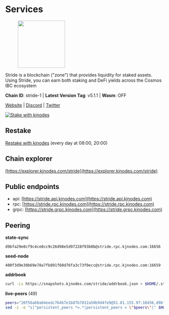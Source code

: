 # Services

<figure><img src="https://raw.githubusercontent.com/kj89/testnet_manuals/main/pingpub/logos/stride.png" width="150" alt=""><figcaption></figcaption></figure>

Stride is a blockchain ("zone") that provides liquidity for staked assets.  Using Stride, you can earn both staking and DeFi yields across the Cosmos IBC ecosystem

**Chain ID**: stride-1 | **Latest Version Tag**: v5.1.1 | **Wasm**: OFF

[Website](https://stride.zone) | [Discord](https://discord.gg/mzQZ8dAE7u) | [Twitter](https://twitter.com/stride_zone)

[![Stake with kjnodes](https://i.ibb.co/cr44Q8j/button-stake-with-kjnodes.png)](https://restake.app/stride/stridevaloper1j8gkhtllnp252l6g6zwzea30e7pvzqttr9768n)

## Restake

[Restake with kjnodes](https://restake.app/stride/stridevaloper1j8gkhtllnp252l6g6zwzea30e7pvzqttr9768n) (every day at 08:00, 20:00)
## Chain explorer
[https://explorer.kjnodes.com/stride](https://explorer.kjnodes.com/stride)

## Public endpoints

* api: [https://stride.api.kjnodes.com](https://stride.api.kjnodes.com)
* rpc: [https://stride.rpc.kjnodes.com](https://stride.rpc.kjnodes.com)
* grpc: [https://stride.grpc.kjnodes.com](https://stride.grpc.kjnodes.com)

## Peering

**state-sync**

```text
d9bfa29e0cf9c4ce0cc9c26d98e5d97228f93b0b@stride.rpc.kjnodes.com:16656
```

**seed-node**

```text
400f3d9e30b69e78a7fb891f60d76fa3c73f0ecc@stride.rpc.kjnodes.com:16659
```

**addrbook**
```bash
curl -Ls https://snapshots.kjnodes.com/stride/addrbook.json > $HOME/.stride/config/addrbook.json
```

**live-peers** (49)
```bash
peers="20f56a68a04eedc764b7e1b87b7032a50b9d4fe9@51.81.155.97:10456,d9bfa29e0cf9c4ce0cc9c26d98e5d97228f93b0b@65.109.88.38:16656,05eec003db41d7ff47a317ef59f83e31bdca23c3@78.107.234.44:26656,7ec6917a0519decec00a9a29f599c4d90ebf3b86@65.21.136.170:51656,c4688bb34164eacacaa374bc7440b87986dd87ac@162.251.235.252:26656,1387946c04bceb472113f657f55f670f71709230@65.108.4.188:12256,8fff37214fb0ef622f1c09dccb22d6321e004c3e@109.123.242.163:50056,f0105a60c4fe0f29348f269bd48b48ae29e8e07b@65.144.145.234:26656,e1b058e5cfa2b836ddaa496b10911da62dcf182e@138.201.8.248:26656,e4f7ef2ff09fac911527a4148de3960871aa5f3a@95.214.53.105:46659,0dfe60f0c62711a5ab13387cf1cc87e78b272336@167.235.219.99:27005,2f6a21a94be87df4c2a2d82683e6ea99b7b6b02b@50.21.173.78:26656,d1008e1bfa6b0d1b317c69c08a80ced4a5b096bc@65.108.202.143:26656,adb43211d022eae2a0c2bcfb5bfd5e19195320c1@65.108.137.38:26656,463b1dc6903455575079572fb23407be586f2a4b@185.16.39.37:26656,04b797b5a56fb939a97a3c7d9c3230d09b85e8d7@93.189.30.118:26656,fb24bc1de8c563e822897fba89bf150c602f3123@198.244.178.213:26656,f602040562935873815a5ac23cb1ac7dd8821b76@176.9.22.117:26656,e726816f42831689eab9378d5d577f1d06d25716@176.9.188.21:26656,2254e6968e5c7ebc98ef5b79b388502fa44e10e1@5.161.134.44:26656,a757fc9ea95a7f643d392ec9fdaa31cbf06e76d9@195.3.221.21:12256,a206a5ff59132c3f771735dec337432e6cfb2f7c@15.235.53.45:2062,157000d06040f2a7b981c6f062da0c9da0e6e6af@194.163.163.0:26656,a77173bc4f4171fec0ac56b37c18e0ba6e5f80a4@65.108.226.44:31656,a3f95b0b15c31a68a7535f6068c4e14b95e90dcf@65.109.92.240:21016,d36ac7580cc8907a00b0add8c3b047caea6df4ed@107.155.67.202:26636,233e06cfa51d53e186afe032e848f5c9f5cd4a01@83.171.248.3:26656,6856de6f0c70a850db2b58deb43d568fced4a524@35.208.80.214:26656,8d7d0f32d53467c4d5e8871faf4ec58ea970fed2@157.90.179.182:26456,ea6a7b2f366bc343f0670f1673fd86001dd08eb0@65.108.122.246:26636,9731c3365c772b3bc4580de5708a33f22c6174ec@208.102.87.76:26656,8e4e1f1e087c76c71c64e477e95495833da82aa2@135.181.173.139:26656,44e797771bff124693e63a8ec331d42873cf2ae2@95.217.202.49:35656,5093547fdf0430143ac66b4ee55d80e6542a6c10@217.174.247.163:26656,d056dcd5ac8dddb23e2962a5ade6ee51f9bfd785@162.19.89.8:10456,15bc324fbf6ed5347d9a6450bb73f7251c3f2b95@167.235.107.42:27012,4e1c2471efb89239fb04a4b75f9f87177fd91d00@95.217.151.243:26656,65ae054d22c83eb586fe4b175b52564d5383a80f@158.160.11.206:26656,950da031d9536b9fbd0e9f0c70d65740d11d0111@192.118.76.199:26626,64be41ff925b32a81cfb13a81fd4847aef2524aa@34.66.206.221:26656,a7d96dc929824613315dcc1c90fee119f28cc51f@164.152.160.155:26656,18704d8ffb35d412adb3fb8eea62c894cf175e75@86.48.26.130:26656,df3f533e6b9776c11f08da804edcb810cbdd2080@65.108.234.23:12256,befab97d41e02ea4e759eda3de9e30e77b95b55b@34.68.196.138:26656,d77e7918b9f9e21ee60a8e03075ca3e5f7353912@162.55.4.253:26656,cd680cc992983e5c8244b5529034a2e362e7a6d3@93.159.134.157:26656,5383a21cf2d5e513aea2c3e430133f31aa2e5d00@138.201.32.103:26656,98ea86b6dd2786820ec7f9f2b697d7083de43135@38.146.3.121:12256,f8e2f80a8c58e6f53cc4940f5f1eac55c9067480@35.247.153.164:26656"
sed -i -e "s|^persistent_peers *=.*|persistent_peers = \"$peers\"|" $HOME/.stride/config/config.toml
```
